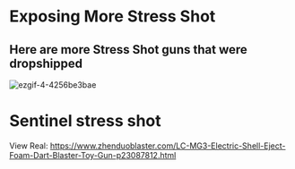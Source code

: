 # Exposing More Stress Shot
## Here are more Stress Shot guns that were dropshipped


![ezgif-4-4256be3bae](https://github.com/StressShotExposer/Exposing-More-Stress-Shot/assets/165801377/2862ffc4-06a4-48ba-8fda-9e9f9d9381dc)



# Sentinel stress shot
View Real:
https://www.zhenduoblaster.com/LC-MG3-Electric-Shell-Eject-Foam-Dart-Blaster-Toy-Gun-p23087812.html
